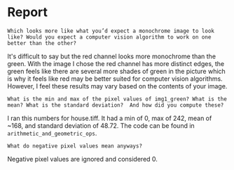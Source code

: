 # Report

`Which looks more like what you’d expect a monochrome image to look like? Would you expect a computer vision algorithm to work on one better than the other?`

It's difficult to say but the red channel looks more monochrome than the green. With the image I chose the red channel has more distinct edges, the green feels like there are several more shades of green in the picture which is why it feels like red may be better suited for computer vision algorithms. However, I feel these results may vary based on the contents of your image.

`What is the min and max of the pixel values of img1_green? What is the mean? What is the standard deviation?  And how did you compute these?`

I ran this numbers for house.tiff. It had a min of 0, max of 242, mean of ~168, and standard deviation of 48.72. The code can be found in `arithmetic_and_geometric_ops`.

`What do negative pixel values mean anyways?`

Negative pixel values are ignored and considered 0.
